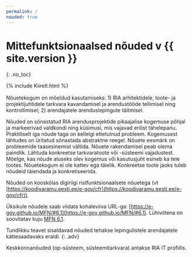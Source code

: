 ```yaml
---
permalink: /
nouded: true
---
```


# Mittefunktsionaalsed nõuded v {{ site.version }}
{: .no_toc}

<div style='margin-bottom: 1rem;'>
  {% include Kiirelt.html %}
</div>

Nõuetekogum on mõeldud kasutamiseks: 1) RIA arhitektidele, toote- ja projektijuhtidele tarkvara kavandamisel ja arendustööde tellimisel ning kontrollimisel; 2) arendajatele arenduslepingute täitmisel.

Nõuded on sõnastatud RIA arendusprojektide pikaajalise kogemuse põhjal ja markeerivad valdkondi ning küsimusi, mis vajavad erilist tähelepanu. Praktiliselt iga nõude taga on kellelgi ettetulnud probleem. Kogemusest lähtudes on üritatud sõnastada abstraktne reegel. Nõuete eesmärk on probleemide taasesinemist vältida. Nõuete rakendamisel peab olema paindlik. Lähtuda konkreetse tarkvaratoote või -süsteemi vajadustest. Mõelge, kas nõude aluseks olev kogemus või kasutusjuht esineb ka teie tootes. Nõuetekogum ei ole kattev ega täielik. Konkreetse toote jaoks tuleb nõudeid täiendada ja konkretiseerida.

Nõuded on kooskõlas digiriigi ristfunktsionaalsete nõuetega (vt [https://koodivaramu.eesti.ee/e-gov/cfr](https://koodivaramu.eesti.ee/e-gov/cfr)).

Üksikule nõudele saab viidata kohaleviiva URL-ga: [https://e-gov.github.io/MFN/#6.1](https://e-gov.github.io/MFN/#6.1). Lühiviitena on soovitatav kuju [MFN 6.1](https://e-gov.github.io/MFN/#6.1).

Tundlikku teavet sisaldavad nõuded tehakse lepingulistele arendajatele kättesaadavaks eraldi.
{: .adv}

Keskkonnanõuded (op-süsteem, süsteemitarkvara) antakse RIA IT profiilis.


